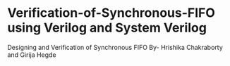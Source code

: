 # Verification-of-Synchronous-FIFO using Verilog and System Verilog
  
Designing and Verification of Synchronous FIFO
By- Hrishika Chakraborty and Girija Hegde
